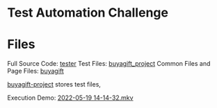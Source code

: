 # Test Automation Challenge

# Files

Full Source Code: [tester](https://github.com/deepaprajapati/TruataAutomationChallenge/tree/main/buyagift-project/src/test/java/com/tester "tester")
Test Files: [buyagift_project](https://github.com/deepaprajapati/TruataAutomationChallenge/tree/main/buyagift-project/src/test/java/com/tester/buyagift_project "buyagift_project")
Common Files and Page Files: [buyagift](https://github.com/deepaprajapati/TruataAutomationChallenge/tree/main/buyagift-project/src/test/java/com/tester/buyagift "buyagift")

[buyagift-project](https://github.com/deepaprajapati/TruataAutomationChallenge/tree/main/buyagift-project "buyagift-project") stores test files, 

Execution Demo: 
[2022-05-19 14-14-32.mkv](https://github.com/deepaprajapati/TruataAutomationChallenge/blob/main/Preview/2022-05-19%2014-14-32.mkv "2022-05-19 14-14-32.mkv")
